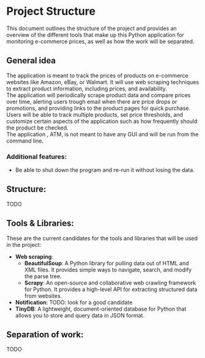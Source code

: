 # Project Structure

This document outlines the structure of the project and provides an overview of the different tools that make up this Python application for monitoring e-commerce prices, as well as how the work will be separated.

## General idea

The application is meant to track the prices of products on e-commerce websites like Amazon, eBay, or Walmart.  It will use web scraping techniques to extract product information, including prices, and availability.  
The application will periodically scrape product data and compare prices over time, alerting users trough email when there are price drops or promotions, and providing links to the product pages for quick purchase.  
Users will be able to track multiple products, set price thresholds, and customize certain aspects of the application such as how frequently should the product be checked.  
The application , ATM, is not meant to have any GUI and will be run from the command line.
### Additional features:
- Be able to shut down the program and re-run it without losing the data.

## Structure:
TODO

## Tools & Libraries:
These are the current candidates for the tools and libraries that will be used in the project:

- **Web scraping**:  
  - **BeautifulSoup**: A Python library for pulling data out of HTML and XML files. It provides simple ways to navigate, search, and modify the parse tree.
  - **Scrapy**: An open-source and collaborative web crawling framework for Python. It provides a high-level API for extracting structured data from websites.
- **Notification**: TODO: look for a good candidate
- **TinyDB**: A lightweight, document-oriented database for Python that allows you to store and query data in JSON format.

## Separation of work:
TODO